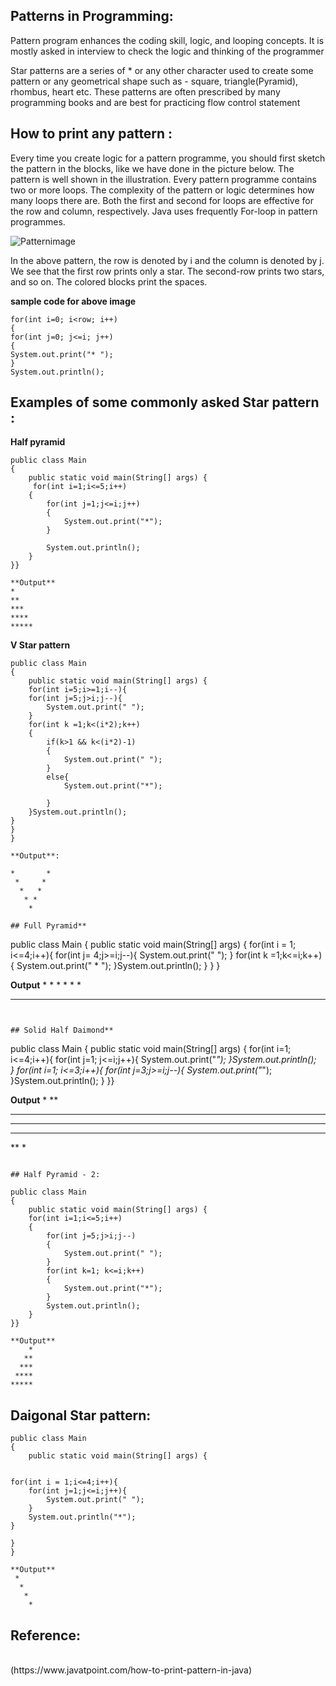 ## Patterns in Programming:

Pattern program enhances the coding skill, logic, and looping concepts. It is mostly asked in interview to check the logic and thinking of the programmer

Star patterns are a series of * or any other character used to create some pattern or any geometrical shape such as - square, triangle(Pyramid), rhombus, heart etc. 
These patterns are often prescribed by many programming books and are best for practicing flow control statement


## How to print any pattern :
Every time you create logic for a pattern programme, you should first sketch the pattern in the blocks, like we have done in the picture below. 
The pattern is well shown in the illustration.
Every pattern programme contains two or more loops. The complexity of the pattern or logic determines how many loops there are. 
Both the first and second for loops are effective for the row and column, respectively. Java uses frequently  For-loop  in pattern programmes.

![Patternimage](https://static.javatpoint.com/core/images/how-to-print-pattern-in-java.png "PatternImage")

In the above pattern, the row is denoted by i and the column is denoted by j. We see that the first row prints only a star. 
The second-row prints two stars, and so on. The colored blocks print the spaces.

**sample code for above image**
```
for(int i=0; i<row; i++)   
{   
for(int j=0; j<=i; j++)   
{   
System.out.print("* ");   
}   
System.out.println();  

```

## Examples of some commonly asked Star pattern :

**Half pyramid**
 
```
public class Main
{
	public static void main(String[] args) {
	 for(int i=1;i<=5;i++)
    {
        for(int j=1;j<=i;j++)
        {
            System.out.print("*");
        }
        
        System.out.println();
    }
}}

**Output**
*
**
***
****
*****

```

**V Star pattern**

```
public class Main
{
	public static void main(String[] args) {
	for(int i=5;i>=1;i--){
    for(int j=5;j>i;j--){
        System.out.print(" ");
    }
    for(int k =1;k<(i*2);k++)
    {
        if(k>1 && k<(i*2)-1)
        {
            System.out.print(" ");
        }
        else{
            System.out.print("*");

        }
    }System.out.println();
}
}
}

**Output**:

*       *
 *     *
  *   *
   * *
    *

## Full Pyramid**

```
public class Main
{
	public static void main(String[] args) {
for(int i = 1; i<=4;i++){
    for(int j= 4;j>=i;j--){
        System.out.print("  ");
    }
    for(int k =1;k<=i;k++){
        System.out.print(" * ");
    }System.out.println();
}
}
}

**Output**
         * 
       *  * 
     *  *  * 
   *  *  *  * 

```


## Solid Half Daimond**

```
public class Main
{
	public static void main(String[] args) {
 for(int i=1; i<=4;i++){
        for(int j=1; j<=i;j++){
            System.out.print("*");
        }System.out.println();                     
    }
    for(int i=1; i<=3;i++){
        for(int j=3;j>=i;j--){
            System.out.print("*");
        }System.out.println();
    }
}}

    
**Output**
*
**
***
****
***
**
*
```

## Half Pyramid - 2:

public class Main
{
	public static void main(String[] args) {
	for(int i=1;i<=5;i++)
    {
        for(int j=5;j>i;j--)
        {
            System.out.print(" ");
        }
        for(int k=1; k<=i;k++)
        {
            System.out.print("*");
        }
        System.out.println();
    }
}}

**Output**
    *
   **
  ***
 ****
*****
```
## Daigonal Star  pattern:
```
public class Main
{
	public static void main(String[] args) {


for(int i = 1;i<=4;i++){
    for(int j=1;j<=i;j++){
        System.out.print(" ");
    }
    System.out.println("*");
}

}
}

**Output**
 *
  *
   *
    *
```

## Reference:
<br>
(https://www.javatpoint.com/how-to-print-pattern-in-java)